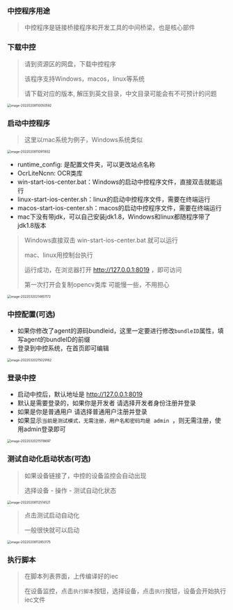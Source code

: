 ### 中控程序用途

> 中控程序是链接桥接程序和开发工具的中间桥梁，也是核心部件



### 下载中控

> 请到资源区的网盘，下载中控程序
>
> 该程序支持Windows，macos，linux等系统
>
> 请下载对应的版本, 解压到英文目录，中文目录可能会有不可预计的问题



<img src="zh-cn/images/image-20220320214246672.png" alt="image-20220208110050592" style="zoom:50%;" />

### 启动中控程序

> 这里以mac系统为例子，Windows系统类似

<img src="zh-cn/images/image-20220320214430399.png" alt="image-20220208110911832" style="zoom:50%;" />



- runtime_config: 是配置文件夹，可以更改站点名称
- OcrLiteNcnn: OCR类库
- win-start-ios-center.bat：Windows的启动中控程序文件，直接双击就能运行
- linux-start-ios-center.sh：linux的启动中控程序文件，需要在终端运行
- macos-start-ios-center.sh：macos的启动中控程序文件，需要在终端运行
- mac下没有带jdk，可以自己安装jdk1.8，Windows和linux都随程序带了jdk1.8版本



> Windows直接双击 win-start-ios-center.bat 就可以运行
>
> mac、linux用控制台执行
>
> 运行成功，在浏览器打开 http://127.0.0.1:8019 ，即可访问
>
> 第一次打开会复制opencv类库 可能慢一些，不用担心





<img src="zh-cn/images/image-20220320214851172.png" alt="image-20220320214851172" style="zoom:50%;" />



### 中控配置(可选)

- 如果你修改了agent的源码bundleid，这里一定要进行修改`bundleID`属性，填写agent的bundleID的前缀
- 登录到中控系统，在首页即可编辑

<img src="zh-cn/images/image-20220320215029162.png" alt="image-20220320215029162" style="zoom:50%;" />



### 登录中控

- 启动中控后，默认地址是 http://127.0.0.1:8019
- 默认是需要登录的，如果你是开发者 请选择开发者身份注册并登录
- 如果是你是普通用户 请选择普通用户注册并登录
- 如果显示`当前是测试模式，无需注册，用户名和密码均是 admin `，则无需注册，使用admin登录即可



<img src="zh-cn/images/image-20220320215118697.png" alt="image-20220320215118697" style="zoom:50%;" />



### 测试自动化启动状态(可选)

> 如果设备链接了，中控的设备监控会自动出现
>
> 选择设备 - 操作 - 测试自动化状态 

<img src="zh-cn/images/image-20220208112514521.png" alt="image-20220208112514521" style="zoom:50%;" />



> 点击测试启动自动化
>
> 一般很快就可以启动

<img src="zh-cn/images/image-20220208112853175.png" alt="image-20220208112853175" style="zoom:50%;" />



### 执行脚本

> 在脚本列表界面，上传编译好的iec
>
> 在设备监控，点击`执行脚本`按钮，选择设备，点击`执行`按钮，设备会开始执行iec文件